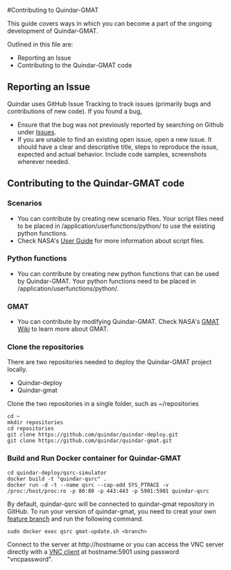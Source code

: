 #Contributing to Quindar-GMAT

This guide covers ways in which you can become a part of the ongoing development of Quindar-GMAT.

Outlined in this file are:
* Reporting an Issue
* Contributing to the Quindar-GMAT code

## Reporting an Issue
Quindar uses GitHub Issue Tracking to track issues (primarily bugs and contributions of new code). 
If you found a bug,
* Ensure that the bug was not previously reported by searching on Github under [Issues](https://github.com/quindar/quindar-gmat/issues).
* If you are unable to find an existing open issue, open a new issue. It should have a clear and descriptive title, steps to reproduce the issue, expected and actual behavior. Include code samples, screenshots wherever needed.

## Contributing to the Quindar-GMAT code
### Scenarios
* You can contribute by creating new scenario files.  Your script files need to be placed in /application/userfunctions/python/ to use the existing python functions.
* Check NASA's [User Guide](http://gmat.sourceforge.net/docs/R2016a/html/index.html) for more information about script files.

### Python functions
* You can contribute by creating new python functions that can be used by Quindar-GMAT.  Your python functions need to be placed in /application/userfunctions/python/.

### GMAT
* You can contribute by modifying Quindar-GMAT.  Check NASA's [GMAT Wiki](http://gmatcentral.org) to learn more about GMAT.

### Clone the repositories
There are two repositories needed to deploy the Quindar-GMAT project locally. 
* Quindar-deploy
* Quindar-gmat

Clone the two repositories in a single folder, such as ~/repositories

    cd ~
    mkdir repositories
    cd repositories
    git clone https://github.com/quindar/quindar-deploy.git
    git clone https://github.com/quindar/quindar-gmat.git

### Build and Run Docker container for Quindar-GMAT

	cd quindar-deploy/qsrc-simulator
	docker build -t "quindar-qsrc" .
	docker run -d -t --name qsrc --cap-add SYS_PTRACE -v /proc:/host/proc:ro -p 80:80 -p 443:443 -p 5901:5901 quindar-qsrc
	
By default, quindar-qsrc will be connected to quindar-gmat repository in GitHub.  To run your version of quindar-gmat, you need to creat your own [feature branch](https://github.com/quindar/quindar-ux/tree/master) and run the following command.

	sudo docker exec qsrc gmat-update.sh <branch>
	
Connect to the server at http://hostname or you can access the VNC server directly with a [VNC client](https://www.realvnc.com/download/viewer/) at hostname:5901 using password "vncpassword".